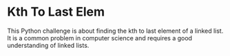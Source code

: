# Kth To Last Elem

This Python challenge is about finding the kth to last element of a linked list. It is a common problem in computer science and requires a good understanding of linked lists.
